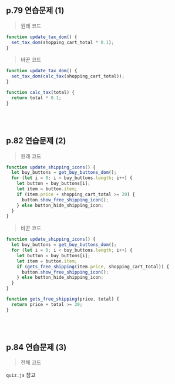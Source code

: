 ## p.79 연습문제 (1)

> 원래 코드

```javascript
function update_tax_dom() {
  set_tax_dom(shopping_cart_total * 0.1);
}
```

> 바꾼 코드

```javascript
function update_tax_dom() {
  set_tax_dom(calc_tax(shopping_cart_total));
}

function calc_tax(total) {
  return total * 0.1;
}
```

<br/>
<br/>

## p.82 연습문제 (2)

> 원래 코드

```javascript
function update_shipping_icons() {
  let buy_buttons = get_buy_buttons_dom();
  for (let i = 0; i < buy_buttons.length; i++) {
    let button = buy_buttons[i];
    let item = button.item;
    if (item.price + shopping_cart_total >= 20) {
      button.show_free_shipping_icon();
    } else button_hide_shipping_icon;
  }
}
```

> 바꾼 코드

```javascript
function update_shipping_icons() {
  let buy_buttons = get_buy_buttons_dom();
  for (let i = 0; i < buy_buttons.length; i++) {
    let button = buy_buttons[i];
    let item = button.item;
    if (gets_free_shipping(item.price, shopping_cart_total)) {
      button.show_free_shipping_icon();
    } else button_hide_shipping_icon;
  }
}

function gets_free_shipping(price, total) {
  return price + total >= 20;
}
```

<br/>
<br/>

## p.84 연습문제 (3)

> 전체 코드

`quiz.js` 참고
